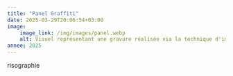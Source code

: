 ```yaml
---
title: "Panel Graffiti"
date: 2025-03-29T20:06:54+03:00
image:
    image_link: /img/images/panel.webp
    alt: Visuel représentant une gravure réalisée via la technique d'impression en creux tetrapak.
annee: 2025
---
```

risographie